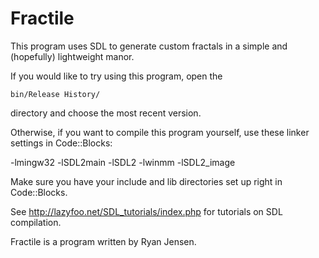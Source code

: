 Fractile
===========

This program uses SDL to generate custom fractals in a simple and (hopefully) lightweight manor. 

If you would like to try using this program, open the

	bin/Release History/
	
directory and choose the most recent version.

Otherwise, if you want to compile this program yourself, use these linker settings in Code::Blocks:

-lmingw32 -lSDL2main -lSDL2 -lwinmm -lSDL2_image

Make sure you have your include and lib directories set up right in Code::Blocks.
 
See http://lazyfoo.net/SDL_tutorials/index.php for tutorials on SDL compilation.

Fractile is a program written by Ryan Jensen.